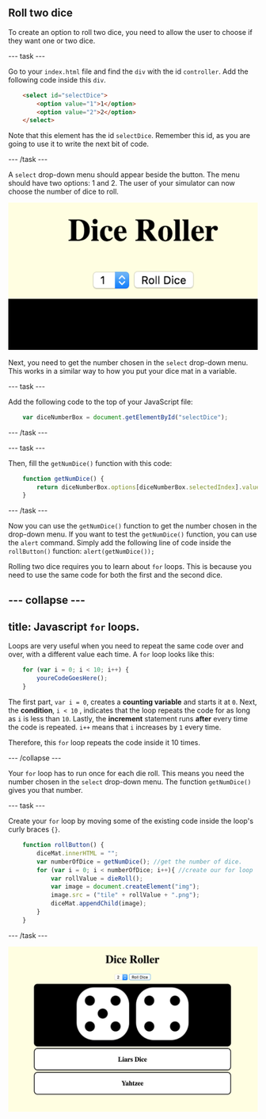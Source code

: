 ## Roll two dice

To create an option to roll two dice, you need to allow the user to choose if they want one or two dice. 

--- task ---

Go to your `index.html` file and find the `div` with the id `controller`. Add the following code inside this `div`.

```html
    <select id="selectDice">
        <option value="1">1</option>
        <option value="2">2</option>
    </select>
```

Note that this element has the id `selectDice`. Remember this id, as you are going to use it to write the next bit of code.

--- /task ---

A `select` drop-down menu should appear beside the button. The menu should have two options: 1 and 2. The user of your simulator can now choose the number of dice to roll.

![Image of the select box next to the button](images/selectBox.png)

Next, you need to get the number chosen in the `select` drop-down menu. This works in a similar way to how you put your dice mat in a variable. 

--- task ---

Add the following code to the top of your JavaScript file:

```javascript
    var diceNumberBox = document.getElementById("selectDice");
```

--- /task ---

--- task ---

Then, fill the `getNumDice()` function with this code:

```javascript
    function getNumDice() {
        return diceNumberBox.options[diceNumberBox.selectedIndex].value;
    }
```

--- /task ---

Now you can use the `getNumDice()` function to get the number chosen in the drop-down menu. If you want to test the `getNumDice()` function, you can use the `alert` command. Simply add the following line of code inside the `rollButton()` function: `alert(getNumDice());`

Rolling two dice requires you to learn about `for` loops. This is because you need to use the same code for both the first and the second dice.

--- collapse ---
---
title: Javascript `for` loops.
---

Loops are very useful when you need to repeat the same code over and over, with a different value each time. A `for` loop looks like this:

```javascript
    for (var i = 0; i < 10; i++) {
        youreCodeGoesHere();
    }
```

The first part, `var i = 0`, creates a **counting variable** and starts it at `0`. Next, the **condition**, `i < 10`  , indicates that the loop repeats the code for as long as `i` is less than `10`. Lastly, the **increment** statement runs **after** every time the code is repeated. `i++` means that `i` increases by `1` every time.

Therefore, this `for` loop repeats the code inside it 10 times.

--- /collapse ---

Your `for` loop has to run once for each die roll. This means you need the number chosen in the `select` drop-down menu. The function `getNumDice()` gives you that number.

--- task ---

Create your `for` loop by moving some of the existing code inside the loop's curly braces `{}`.

```javascript
    function rollButton() {
        diceMat.innerHTML = "";
        var numberOfDice = getNumDice(); //get the number of dice.
        for (var i = 0; i < numberOfDice; i++){ //create our for loop
            var rollValue = dieRoll();
            var image = document.createElement("img");
            image.src = ("tile" + rollValue + ".png");
            diceMat.appendChild(image);
        }
    }
```

--- /task ---

![Image of the project at the end of this step](images/step4Image.png)
